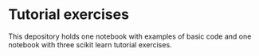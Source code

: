 # Tutorial exercises

This depository holds one notebook with examples of basic code and one notebook with three scikit learn tutorial exercises. 

